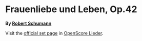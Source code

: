 
# Frauenliebe und Leben, Op.42

__By [Robert Schumann](..)__

Visit the [official set page] in [OpenScore Lieder].

[official set page]: https://musescore.com/openscore-lieder-corpus/sets/5016693
[OpenScore Lieder]: https://musescore.com/openscore-lieder-corpus
